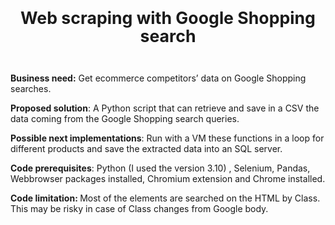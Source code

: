<body lang=EN-GB style='tab-interval:36.0pt;word-wrap:break-word'>

<div class=WordSection1>

<p class=MsoNormal align=center style='text-align:center'><b><span
style='font-size:20.0pt;line-height:107%'>Web scraping with Google Shopping
search<o:p></o:p></span></b></p>

<p class=MsoNormal><o:p>&nbsp;</o:p></p>

<p class=MsoNormal><b>Business need:</b> Get ecommerce competitors’ data on Google
Shopping searches.</p>

<p class=MsoNormal><b>Proposed solution</b>: A Python script that can retrieve
and save in a CSV the data coming from the Google Shopping search queries. </p>

<p class=MsoNormal><b>Possible next implementations</b>: Run with a VM these
functions in a loop for different products and save the extracted data into an
SQL server.</p>

<p class=MsoNormal><b>Code prerequisites</b>: Python (I used the version 3.10) ,
Selenium, Pandas, <span class=SpellE>Webbrowser</span> packages installed,
Chromium extension and Chrome installed.</p>

<p class=MsoNormal><b>Code limitation: </b>Most of the elements are searched on
the HTML by Class. This may be risky in case of Class changes from Google body.
</p>

<p class=MsoNormal><b><o:p>&nbsp;</o:p></b></p>

</div>

</body>
